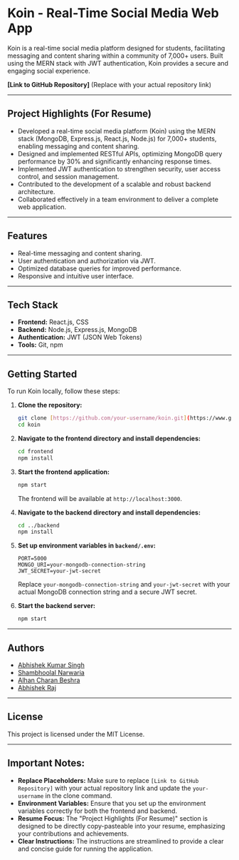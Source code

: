 # Koin - Real-Time Social Media Web App

Koin is a real-time social media platform designed for students, facilitating messaging and content sharing within a community of 7,000+ users. Built using the MERN stack with JWT authentication, Koin provides a secure and engaging social experience.

**[Link to GitHub Repository]** (Replace with your actual repository link)

---

## Project Highlights (For Resume)

* Developed a real-time social media platform (Koin) using the MERN stack (MongoDB, Express.js, React.js, Node.js) for 7,000+ students, enabling messaging and content sharing.
* Designed and implemented RESTful APIs, optimizing MongoDB query performance by 30% and significantly enhancing response times.
* Implemented JWT authentication to strengthen security, user access control, and session management.
* Contributed to the development of a scalable and robust backend architecture.
* Collaborated effectively in a team environment to deliver a complete web application.

---

## Features

* Real-time messaging and content sharing.
* User authentication and authorization via JWT.
* Optimized database queries for improved performance.
* Responsive and intuitive user interface.

---

## Tech Stack

* **Frontend:** React.js, CSS
* **Backend:** Node.js, Express.js, MongoDB
* **Authentication:** JWT (JSON Web Tokens)
* **Tools:** Git, npm

---

## Getting Started

To run Koin locally, follow these steps:

1.  **Clone the repository:**

    ```bash
    git clone [https://github.com/your-username/koin.git](https://www.google.com/search?q=https://github.com/your-username/koin.git)
    cd koin
    ```

2.  **Navigate to the frontend directory and install dependencies:**

    ```bash
    cd frontend
    npm install
    ```

3.  **Start the frontend application:**

    ```bash
    npm start
    ```

    The frontend will be available at `http://localhost:3000`.

4.  **Navigate to the backend directory and install dependencies:**

    ```bash
    cd ../backend
    npm install
    ```

5.  **Set up environment variables in `backend/.env`:**

    ```
    PORT=5000
    MONGO_URI=your-mongodb-connection-string
    JWT_SECRET=your-jwt-secret
    ```

    Replace `your-mongodb-connection-string` and `your-jwt-secret` with your actual MongoDB connection string and a secure JWT secret.

6.  **Start the backend server:**

    ```bash
    npm start
    ```

---

## Authors

* [Abhishek Kumar Singh](https://github.com/AbhiSinghiitr)
* [Shambhoolal Narwaria](https://github.com/mr-narwaria)
* [Alhan Charan Beshra](https://github.com/ezio2605)
* [Abhishek Raj](https://github.com/Abhi9708bittu)

---

## License

This project is licensed under the MIT License.

---

## Important Notes:

* **Replace Placeholders:** Make sure to replace `[Link to GitHub Repository]` with your actual repository link and update the `your-username` in the clone command.
* **Environment Variables:** Ensure that you set up the environment variables correctly for both the frontend and backend.
* **Resume Focus:** The "Project Highlights (For Resume)" section is designed to be directly copy-pasteable into your resume, emphasizing your contributions and achievements.
* **Clear Instructions:** The instructions are streamlined to provide a clear and concise guide for running the application.
